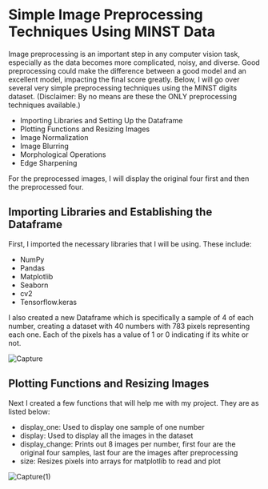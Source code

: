 # Simple Image Preprocessing Techniques Using MINST Data
Image preprocessing is an important step in any computer vision task, especially as the data becomes more complicated, noisy, and diverse. Good preprocessing could make the difference between a good model and an excellent model, impacting the final score greatly. Below, I will go over several very simple preprocessing techniques using the MINST digits dataset. (Disclaimer: By no means are these the ONLY preprocessing techniques available.)
- Importing Libraries and Setting Up the Dataframe
- Plotting Functions and Resizing Images
- Image Normalization
- Image Blurring
- Morphological Operations
- Edge Sharpening

For the preprocessed images, I will display the original four first and then the preprocessed four.

## Importing Libraries and Establishing the Dataframe
First, I imported the necessary libraries that I will be using. These include:
- NumPy
- Pandas
- Matplotlib
- Seaborn
- cv2
- Tensorflow.keras

I also created a new Dataframe which is specifically a sample of 4 of each number, creating a dataset with 40 numbers with 783 pixels representing each one. Each of the pixels has a value of 1 or 0 indicating if its white or not. 

![Capture](https://user-images.githubusercontent.com/69808907/132280742-37180a4d-6e4b-4acf-b5df-49b9dea400e4.PNG)

## Plotting Functions and Resizing Images
Next I created a few functions that will help me with my project. They are as listed below:
- display_one: Used to display one sample of one number
- display: Used to display all the images in the dataset
- display_change: Prints out 8 images per number, first four are the original four samples, last four are the images after preprocessing
- size: Resizes pixels into arrays for matplotlib to read and plot

![Capture(1)](https://user-images.githubusercontent.com/69808907/132280904-87bedbb3-a711-402b-a1d4-0a7b2bd2fe61.PNG)
